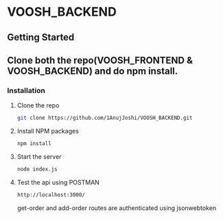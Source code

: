 ﻿# VOOSH_BACKEND

## Getting Started

## Clone both the repo(VOOSH_FRONTEND & VOOSH_BACKEND) and do npm install.

### Installation

1. Clone the repo
   ```sh
   git clone https://github.com/1AnujJoshi/VOOSH_BACKEND.git
   ```
2. Install NPM packages
   ```sh
   npm install
   ```
3. Start the server
   ```sh
   node index.js
   ```
4. Test the api using POSTMAN

   ```sh
   http://localhost:3000/
   ```

   get-order and add-order routes are authenticated using jsonwebtoken
